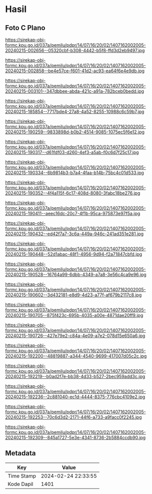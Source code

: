 # Hasil

## Foto C Plano

https://sirekap-obj-formc.kpu.go.id/037a/pemilu/pdpr/14/07/16/20/02/1407162002005-20240215-002656--05320cbf-b308-4442-b5f8-ffd3d2eb9497.jpg

https://sirekap-obj-formc.kpu.go.id/037a/pemilu/pdpr/14/07/16/20/02/1407162002005-20240215-002858--be4e57ce-f601-41d2-ac93-ea64f6e4e9db.jpg

https://sirekap-obj-formc.kpu.go.id/037a/pemilu/pdpr/14/07/16/20/02/1407162002005-20240215-003101--347dbbee-abda-421c-a91a-782bceb0bedd.jpg

https://sirekap-obj-formc.kpu.go.id/037a/pemilu/pdpr/14/07/16/20/02/1407162002005-20240215-185854--7717bde4-27a8-4a52-8255-10988c6c59b7.jpg

https://sirekap-obj-formc.kpu.go.id/037a/pemilu/pdpr/14/07/16/20/02/1407162002005-20240215-190259--9833898d-b0b2-4514-9085-1075ec5f6e12.jpg

https://sirekap-obj-formc.kpu.go.id/037a/pemilu/pdpr/14/07/16/20/02/1407162002005-20240215-190317--d61fdf03-d260-4ef3-a5ab-f0c6d7f25c17.jpg

https://sirekap-obj-formc.kpu.go.id/037a/pemilu/pdpr/14/07/16/20/02/1407162002005-20240215-190334--6b9814b3-b7a4-4faa-b14b-75bc4c01d533.jpg

https://sirekap-obj-formc.kpu.go.id/037a/pemilu/pdpr/14/07/16/20/02/1407162002005-20240215-190352--4f4a115f-6c17-408d-8080-3fabc18be276.jpg

https://sirekap-obj-formc.kpu.go.id/037a/pemilu/pdpr/14/07/16/20/02/1407162002005-20240215-190411--aeec16dc-20c7-4f1b-95ca-975873e97f5a.jpg

https://sirekap-obj-formc.kpu.go.id/037a/pemilu/pdpr/14/07/16/20/02/1407162002005-20240215-190432--ed42f7a7-3c6a-449a-946c-241ad351e281.jpg

https://sirekap-obj-formc.kpu.go.id/037a/pemilu/pdpr/14/07/16/20/02/1407162002005-20240215-190448--52d1abac-48f1-4956-9d94-f2a71847cbfd.jpg

https://sirekap-obj-formc.kpu.go.id/037a/pemilu/pdpr/14/07/16/20/02/1407162002005-20240215-190528--16764a99-6dbb-4349-a7a8-3e56c4ca9e96.jpg

https://sirekap-obj-formc.kpu.go.id/037a/pemilu/pdpr/14/07/16/20/02/1407162002005-20240215-190602--3d432181-e8d9-4d23-a77f-af679b2117c8.jpg

https://sirekap-obj-formc.kpu.go.id/037a/pemilu/pdpr/14/07/16/20/02/1407162002005-20240215-190705--875f423c-695b-4035-a00e-4871dae20ff9.jpg

https://sirekap-obj-formc.kpu.go.id/037a/pemilu/pdpr/14/07/16/20/02/1407162002005-20240215-190726--427e79e2-c84a-4e09-a7e2-078d15e650a6.jpg

https://sirekap-obj-formc.kpu.go.id/037a/pemilu/pdpr/14/07/16/20/02/1407162002005-20240215-192200--48819887-a344-4540-9699-417007d05c2c.jpg

https://sirekap-obj-formc.kpu.go.id/037a/pemilu/pdpr/14/07/16/20/02/1407162002005-20240215-192219--b0ad2f7e-bb38-4d33-b527-2bec959add3c.jpg

https://sirekap-obj-formc.kpu.go.id/037a/pemilu/pdpr/14/07/16/20/02/1407162002005-20240215-192236--2c881040-ec1d-4444-8375-776cbc4109e2.jpg

https://sirekap-obj-formc.kpu.go.id/037a/pemilu/pdpr/14/07/16/20/02/1407162002005-20240215-192253--70c6d3d2-2171-44f6-a733-a9facc0f2245.jpg

https://sirekap-obj-formc.kpu.go.id/037a/pemilu/pdpr/14/07/16/20/02/1407162002005-20240215-192309--845a1727-5e3e-4341-8736-2b5884ccdb90.jpg


## Metadata

| Key        | Value               |
| ---------- | ------------------- |
| Time Stamp | 2024-02-24 22:33:55 |
| Kode Dapil | 1401                |



